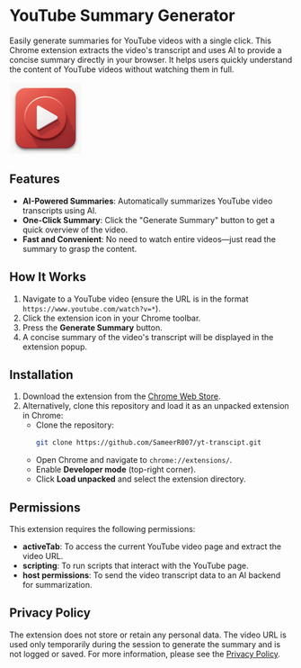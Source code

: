 # YouTube Summary Generator

Easily generate summaries for YouTube videos with a single click. This Chrome extension extracts the video's transcript and uses AI to provide a concise summary directly in your browser. It helps users quickly understand the content of YouTube videos without watching them in full.

![Extension Icon](icon_128x128.png)

## Features

- **AI-Powered Summaries**: Automatically summarizes YouTube video transcripts using AI.
- **One-Click Summary**: Click the "Generate Summary" button to get a quick overview of the video.
- **Fast and Convenient**: No need to watch entire videos—just read the summary to grasp the content.

## How It Works

1. Navigate to a YouTube video (ensure the URL is in the format `https://www.youtube.com/watch?v=*`).
2. Click the extension icon in your Chrome toolbar.
3. Press the **Generate Summary** button.
4. A concise summary of the video's transcript will be displayed in the extension popup.

## Installation

1. Download the extension from the [Chrome Web Store](https://chromewebstore.google.com/detail/youtube-summary-generator/ldjclojdhjajmgjffbmjadpfhkdpenll).
2. Alternatively, clone this repository and load it as an unpacked extension in Chrome:
   - Clone the repository: 
     ```bash
     git clone https://github.com/SameerR007/yt-transcipt.git
     ```
   - Open Chrome and navigate to `chrome://extensions/`.
   - Enable **Developer mode** (top-right corner).
   - Click **Load unpacked** and select the extension directory.

## Permissions

This extension requires the following permissions:

- **activeTab**: To access the current YouTube video page and extract the video URL.
- **scripting**: To run scripts that interact with the YouTube page.
- **host permissions**: To send the video transcript data to an AI backend for summarization.

## Privacy Policy

The extension does not store or retain any personal data. The video URL is used only temporarily during the session to generate the summary and is not logged or saved. For more information, please see the [Privacy Policy](https://huggingface.co/spaces/sameerrawat07/yt-transcript/blob/main/Privacy_Policy.md).
